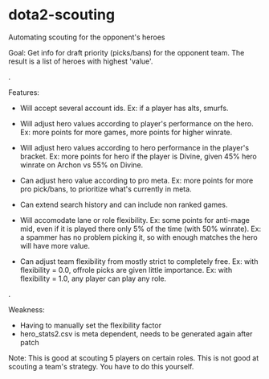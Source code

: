 # dota2-scouting

Automating scouting for the opponent's heroes

Goal:
Get info for draft priority (picks/bans) for the opponent team. The result is a list of heroes with highest 'value'.

.

Features:

- Will accept several account ids.
Ex: if a player has alts, smurfs.
- Will adjust hero values according to player's performance on the hero.
Ex: more points for more games, more points for higher winrate.
- Will adjust hero values according to hero performance in the player's bracket.
Ex: more points for hero if the player is Divine, given 45% hero winrate on Archon vs 55% on Divine.

- Can adjust hero value according to pro meta.
Ex: more points for more pro pick/bans, to prioritize what's currently in meta.
- Can extend search history and can include non ranked games.

- Will accomodate lane or role flexibility.
Ex: some points for anti-mage mid, even if it is played there only 5% of the time (with 50% winrate).
Ex: a spammer has no problem picking it, so with enough matches the hero will have more value.
- Can adjust team flexibility from mostly strict to completely free.
Ex: with flexibility = 0.0, offrole picks are given little importance.
Ex: with flexibility = 1.0, any player can play any role.

.

Weakness:
- Having to manually set the flexibility factor
- hero_stats2.csv is meta dependent, needs to be generated again after patch


Note:
This is good at scouting 5 players on certain roles. This is not good at scouting a team's strategy. You have to do this yourself.

